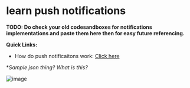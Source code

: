 # learn push notifications

**TODO: Do check your old codesandboxes for notifications implementations and paste them here then for easy future referencing.**

**Quick Links:**
- How do push notificaitons work: [Click here](https://www.quora.com/How-do-push-notifications-work-for-desktop-and-mobile-applications)

**Sample json thing? What is this?*

![image](https://user-images.githubusercontent.com/31458531/186115988-f5d55f86-e9d1-4256-bc36-e2c80de22900.png)
